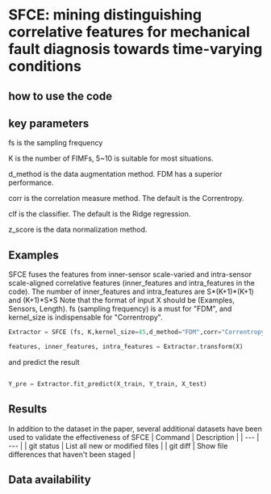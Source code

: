 
# SFCE: mining distinguishing correlative features for mechanical fault diagnosis towards time-varying conditions

## how to use the code
## key parameters
fs is the sampling frequency

K is the number of FIMFs, 5~10 is suitable for most situations.

d_method is the data augmentation method. FDM has a superior performance.

corr is the correlation measure method. The default is the Correntropy.

clf is the classifier. The default is the Ridge regression.

z_score is the data normalization method.

## Examples

SFCE fuses the features from inner-sensor scale-varied and intra-sensor scale-aligned correlative features (inner_features and intra_features in the code). The number of inner_features and intra_features are S\*(K+1)\*(K+1) and (K+1)\*S\*S
Note that the format of input X should be (Examples, Sensors, Length). fs (sampling frequency) is a must for "FDM", and kernel_size is indispensable for "Correntropy". 

```python
Extractor = SFCE (fs, K,kernel_size=45,d_method="FDM",corr="Correntropy",clf="RR",z_score=True)

features, inner_features, intra_features = Extractor.transform(X)
```

and predict the result

```python

Y_pre = Extractor.fit_predict(X_train, Y_train, X_test)
```
## Results
In addition to the dataset in the paper, several additional datasets have been used to validate the effectiveness of SFCE
| Command | Description |
| --- | --- |
| git status | List all new or modified files |
| git diff | Show file differences that haven't been staged |


## Data availability
